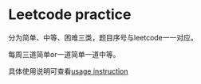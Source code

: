 # Leetcode practice

分为简单、中等、困难三类，题目序号与leetcode一一对应。

每周三道简单or一道简单一道中等。

具体使用说明可查看[usage instruction](https://github.com/p71-23/Leetcode/blob/usage-instruction/usage%20instruction.md)
